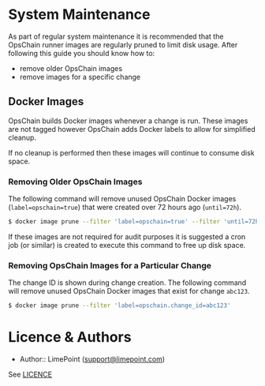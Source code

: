 # System Maintenance

As part of regular system maintenance it is recommended that the OpsChain runner images are regularly pruned to limit disk usage.  After following this guide you should know how to:
- remove older OpsChain images
- remove images for a specific change

## Docker Images

OpsChain builds Docker images whenever a change is run. These images are not tagged however OpsChain adds Docker labels to allow for simplified cleanup.

If no cleanup is performed then these images will continue to consume disk space.

### Removing Older OpsChain Images

The following command will remove unused OpsChain Docker images (`label=opschain=true`) that were created over 72 hours ago (`until=72h`).

```bash
$ docker image prune --filter 'label=opschain=true' --filter 'until=72h'
```

If these images are not required for audit purposes it is suggested a cron job (or similar) is created to execute this command to free up disk space.

### Removing OpsChain Images for a Particular Change

The change ID is shown during change creation. The following command will remove unused OpsChain Docker images that exist for change `abc123`.

```bash
$ docker image prune --filter 'label=opschain.change_id=abc123'
```

# Licence & Authors
- Author:: LimePoint (support@limepoint.com)

See [LICENCE](../LICENCE)
